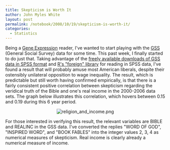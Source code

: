 ```yaml
---
title: Skepticism is Worth It
author: John Myles White
layout: post
permalink: /notebook/2008/10/19/skepticism-is-worth-it/
categories:
  - Statistics
---
```


Being a [Gene Expression](http://www.gnxp.com/) reader, I've wanted to start playing with the [GSS](http://en.wikipedia.org/wiki/General_Social_Survey
) (General Social Survey) data for some time. This past week, I finally started to do just that. Taking advantage of the [freely available downloads of GSS data in SPSS format](http://www.norc.org/GSS+Website/Download/SPSS+Format/
) and [R's "foreign" library](http://cran.r-project.org/doc/manuals/R-data.html) for reading in SPSS data, I've found a result that will probably amuse most American liberals, despite their ostensibly unilateral opposition to wage inequality. The result, which is predictable but still worth having confirmed empirically, is that there is a fairly consistent positive correlation between skepticism regarding the veridical truth of the Bible and one's real income in the 2000-2006 data sets. The graph below illustrates this correlation, which hovers between 0.15 and 0.19 during this 6 year period.

<center>
  <img src="http://www.johnmyleswhite.com/notebook/wp-content/uploads/2008/10/religion-and-income.png" alt="religion_and_income.png" />
</center>

For those interested in verifying this result, the relevant variables are BIBLE and REALINC in the GSS data. I've converted the replies "WORD OF GOD", "INSPIRED WORD", and "BOOK FABLES" into the integer values 2, 3, 4 as numerical measures of skepticism. Real income is clearly already a numerical measure of income.
